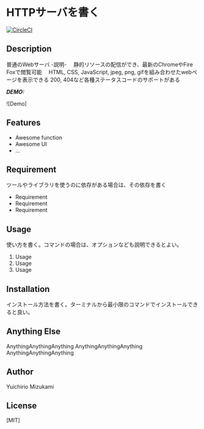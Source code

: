 # HTTPサーバを書く  
[![CircleCI](https://circleci.com/gh/y-mizu/write-http-server-01.svg?style=svg)](https://circleci.com/gh/y-mizu/write-http-server-01)

## Description
普通のWebサーバ
-説明-
　静的リソースの配信ができ、最新のChromeやFire Foxで閲覧可能
　HTML, CSS, JavaScript, jpeg, png, gifを組み合わせたwebページを表示できる
 200, 404など各種ステータスコードのサポートがある

***DEMO:***

![Demo]

## Features

- Awesome function
- Awesome UI
- ...

## Requirement

ツールやライブラリを使うのに依存がある場合は、その依存を書く
- Requirement
- Requirement
- Requirement

## Usage

使い方を書く。コマンドの場合は、オプションなども説明できるとよい。
1. Usage
2. Usage
3. Usage

## Installation

インストール方法を書く。ターミナルから最小限のコマンドでインストールできると良い。

## Anything Else

AnythingAnythingAnything
AnythingAnythingAnything
AnythingAnythingAnything

## Author
Yuichirio Mizukami


## License

[MIT]
